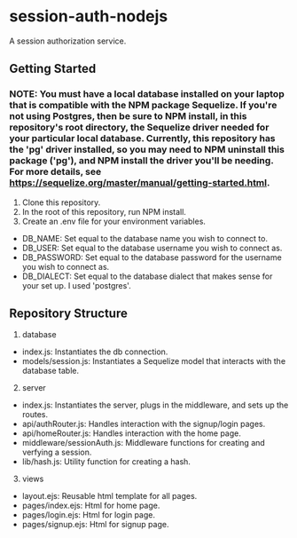 # session-auth-nodejs

A session authorization service.

## Getting Started

### NOTE: You must have a local database installed on your laptop that is compatible with the NPM package Sequelize. If you're not using Postgres, then be sure to NPM install, in this repository's root directory, the Sequelize driver needed for your particular local database. Currently, this repository has the 'pg' driver installed, so you may need to NPM uninstall this package ('pg'), and NPM install the driver you'll be needing. For more details, see https://sequelize.org/master/manual/getting-started.html.

1. Clone this repository.
2. In the root of this repository, run NPM install.
2. Create an .env file for your environment variables.
  - DB_NAME: Set equal to the database name you wish to connect to.
  - DB_USER: Set equal to the database username you wish to connect as.
  - DB_PASSWORD: Set equal to the database password for the username you wish to connect as.
  - DB_DIALECT: Set equal to the database dialect that makes sense for your set up. I used 'postgres'.


## Repository Structure

1. database
  - index.js: Instantiates the db connection.
  - models/session.js: Instantiates a Sequelize model that interacts with the database table.
2. server
  - index.js: Instantiates the server, plugs in the middleware, and sets up the routes.
  - api/authRouter.js: Handles interaction with the signup/login pages.
  - api/homeRouter.js: Handles interaction with the home page.
  - middleware/sessionAuth.js: Middleware functions for creating and verfying a session. 
  - lib/hash.js: Utility function for creating a hash.
3. views
  - layout.ejs: Reusable html template for all pages.
  - pages/index.ejs: Html for home page.
  - pages/login.ejs: Html for login page.
  - pages/signup.ejs: Html for signup page.
